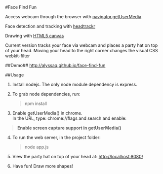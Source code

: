 #Face Find Fun

Access webcam through the browser with [navigator.getUserMedia](https://developer.mozilla.org/en-US/docs/Web/API/Navigator.getUserMedia)   

Face detection and tracking with [headtrackr](https://github.com/auduno/headtrackr)  

Drawing with [HTML5 canvas](http://www.html5canvastutorials.com/tutorials/html5-canvas-tutorials-introduction/)

Current version tracks your face via webcam and places a party hat on top of your head.
Moving your head to the right corner changes the visual CSS webkit-filter

##Demo##
http://alyssaq.github.io/face-find-fun

##Usage
1) Install nodejs. The only node module dependency is express.   
2) To grab node dependencies, run:

    > npm install  

3) Enable getUserMedia() in chrome.   
In the URL, type: chrome://flags and search and enable: 
   
> **Enable screen capture support in getUserMedia()**
       
4) To run the web server, in the project folder:

    > node app.js

5) View the party hat on top of your head at: <http://localhost:8080/>

6) Have fun! Draw more shapes!
